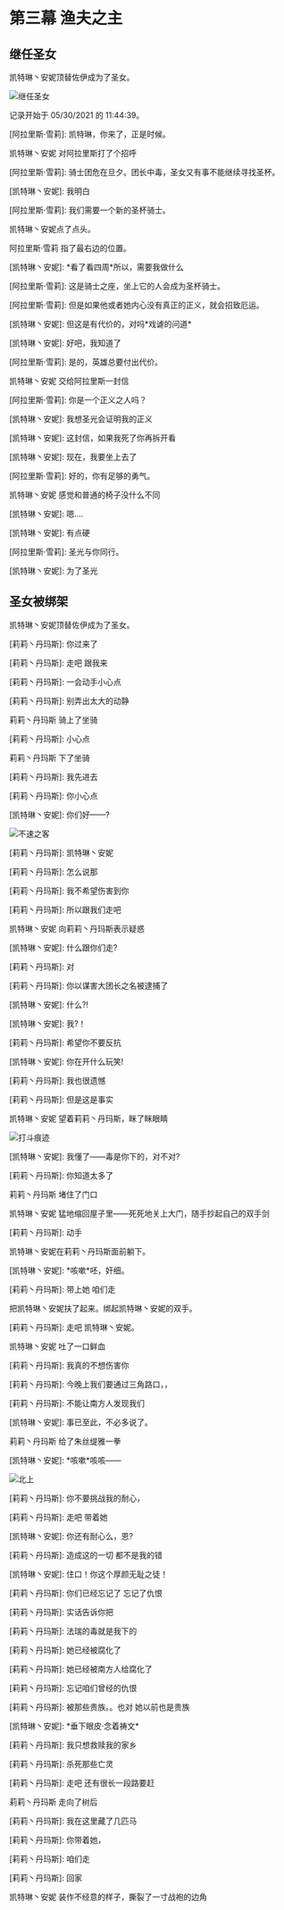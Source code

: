 # 第三幕 渔夫之主

## 继任圣女

凯特琳丶安妮顶替佐伊成为了圣女。

![&#x7EE7;&#x4EFB;&#x5723;&#x5973;](../../.gitbook/assets/ji-ren-sheng-nv-.jpg)

记录开始于 05/30/2021 的 11:44:39。

\[阿拉里斯·雪莉\]: 凯特琳，你来了，正是时候。

凯特琳丶安妮 对阿拉里斯打了个招呼

\[阿拉里斯·雪莉\]: 骑士团危在旦夕。团长中毒，圣女又有事不能继续寻找圣杯。

\[凯特琳丶安妮\]: 我明白

\[阿拉里斯·雪莉\]: 我们需要一个新的圣杯骑士。

凯特琳丶安妮点了点头。

阿拉里斯·雪莉 指了最右边的位置。

\[凯特琳丶安妮\]: \*看了看四周\*所以，需要我做什么

\[阿拉里斯·雪莉\]: 这是骑士之座，坐上它的人会成为圣杯骑士。

\[阿拉里斯·雪莉\]: 但是如果他或者她内心没有真正的正义，就会招致厄运。

\[凯特琳丶安妮\]: 但这是有代价的，对吗\*戏谑的问道\*

\[凯特琳丶安妮\]: 好吧，我知道了

\[阿拉里斯·雪莉\]: 是的，英雄总要付出代价。

凯特琳丶安妮 交给阿拉里斯一封信

\[阿拉里斯·雪莉\]: 你是一个正义之人吗？

\[凯特琳丶安妮\]: 我想圣光会证明我的正义

\[凯特琳丶安妮\]: 这封信，如果我死了你再拆开看

\[凯特琳丶安妮\]: 现在，我要坐上去了

\[阿拉里斯·雪莉\]: 好的，你有足够的勇气。

凯特琳丶安妮 感觉和普通的椅子没什么不同

\[凯特琳丶安妮\]: 嗯....

\[凯特琳丶安妮\]: 有点硬

\[阿拉里斯·雪莉\]: 圣光与你同行。

\[凯特琳丶安妮\]: 为了圣光

## 圣女被绑架

凯特琳丶安妮顶替佐伊成为了圣女。

\[莉莉丶丹玛斯\]: 你过来了

\[莉莉丶丹玛斯\]: 走吧 跟我来

\[莉莉丶丹玛斯\]: 一会动手小心点

\[莉莉丶丹玛斯\]: 别弄出太大的动静

莉莉丶丹玛斯 骑上了坐骑

\[莉莉丶丹玛斯\]: 小心点

莉莉丶丹玛斯 下了坐骑

\[莉莉丶丹玛斯\]: 我先进去

\[莉莉丶丹玛斯\]: 你小心点

\[凯特琳丶安妮\]: 你们好——?

![&#x4E0D;&#x901F;&#x4E4B;&#x5BA2;](../../.gitbook/assets/bu-su-zhi-ke-.jpg)

\[莉莉丶丹玛斯\]: 凯特琳丶安妮

\[莉莉丶丹玛斯\]: 怎么说那

\[莉莉丶丹玛斯\]: 我不希望伤害到你

\[莉莉丶丹玛斯\]: 所以跟我们走吧

凯特琳丶安妮 向莉莉丶丹玛斯表示疑惑

\[凯特琳丶安妮\]: 什么跟你们走?

\[莉莉丶丹玛斯\]: 对

\[莉莉丶丹玛斯\]: 你以谋害大团长之名被逮捕了

\[凯特琳丶安妮\]: 什么?!

\[凯特琳丶安妮\]: 我?！

\[莉莉丶丹玛斯\]: 希望你不要反抗

\[凯特琳丶安妮\]: 你在开什么玩笑!

\[莉莉丶丹玛斯\]: 我也很遗憾

\[莉莉丶丹玛斯\]: 但是这是事实

凯特琳丶安妮 望着莉莉丶丹玛斯，眯了眯眼睛

![&#x6253;&#x6597;&#x75D5;&#x8FF9;](../../.gitbook/assets/da-dou-hen-ji-.jpg)

\[凯特琳丶安妮\]: 我懂了——毒是你下的，对不对?

\[莉莉丶丹玛斯\]: 你知道太多了

莉莉丶丹玛斯 堵住了门口

凯特琳丶安妮 猛地缩回屋子里——死死地关上大门，随手抄起自己的双手剑

\[莉莉丶丹玛斯\]: 动手

凯特琳丶安妮在莉莉丶丹玛斯面前躺下。

\[凯特琳丶安妮\]: \*咳嗽\*呸，奸细。

\[莉莉丶丹玛斯\]: 带上她 咱们走

把凯特琳丶安妮扶了起来。绑起凯特琳丶安妮的双手。

\[莉莉丶丹玛斯\]: 走吧 凯特琳丶安妮。

凯特琳丶安妮 吐了一口鲜血

\[莉莉丶丹玛斯\]: 我真的不想伤害你

\[莉莉丶丹玛斯\]: 今晚上我们要通过三角路口，，

\[莉莉丶丹玛斯\]: 不能让南方人发现我们

\[凯特琳丶安妮\]: 事已至此，不必多说了。

莉莉丶丹玛斯 给了朱丝缇雅一拳 

\[凯特琳丶安妮\]: \*咳嗽\*咳咳——

![&#x5317;&#x4E0A;](../../.gitbook/assets/bei-shang-.jpg)

\[莉莉丶丹玛斯\]: 你不要挑战我的耐心，

\[莉莉丶丹玛斯\]: 走吧 带着她

\[凯特琳丶安妮\]: 你还有耐心么，恩?

\[莉莉丶丹玛斯\]: 造成这的一切 都不是我的错

\[凯特琳丶安妮\]: 住口！你这个厚颜无耻之徒！

\[莉莉丶丹玛斯\]: 你们已经忘记了 忘记了仇恨

\[莉莉丶丹玛斯\]: 实话告诉你把

\[莉莉丶丹玛斯\]: 法瑞的毒就是我下的

\[莉莉丶丹玛斯\]: 她已经被腐化了

\[莉莉丶丹玛斯\]: 她已经被南方人给腐化了

\[莉莉丶丹玛斯\]: 忘记咱们曾经的仇恨

\[莉莉丶丹玛斯\]: 被那些贵族。。也对 她以前也是贵族

\[凯特琳丶安妮\]: \*垂下眼皮·念着祷文\*

\[莉莉丶丹玛斯\]: 我只想救赎我的家乡

\[莉莉丶丹玛斯\]: 杀死那些亡灵

\[莉莉丶丹玛斯\]: 走吧 还有很长一段路要赶

莉莉丶丹玛斯 走向了树后

\[莉莉丶丹玛斯\]: 我在这里藏了几匹马

\[莉莉丶丹玛斯\]: 你带着她，

\[莉莉丶丹玛斯\]: 咱们走

\[莉莉丶丹玛斯\]: 回家

凯特琳丶安妮 装作不经意的样子，撕裂了一寸战袍的边角

